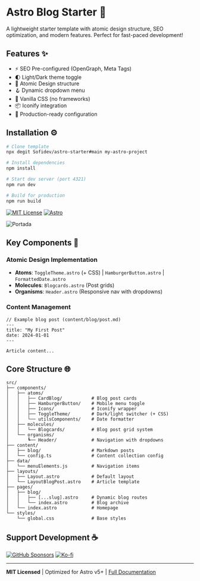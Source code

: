 
# Astro Blog Starter 🌟

A lightweight starter template with atomic design structure, SEO optimization, and modern features. Perfect for fast-paced development!

## Features ✨

- ⚡ SEO Pre-configured (OpenGraph, Meta Tags)
- 🌓 Light/Dark theme toggle
- 🧩 Atomic Design structure
- 🪝 Dynamic dropdown menu
- 🎨 Vanilla CSS (no frameworks)
- 📦 Iconify integration
- 🚀 Production-ready configuration

## Installation ⚙️

```bash
# Clone template
npx degit Sofidev/astro-starter#main my-astro-project

# Install dependencies
npm install

# Start dev server (port 4321)
npm run dev

# Build for production
npm run build
````


[![MIT License](https://img.shields.io/badge/License-MIT-green.svg)](https://opensource.org/licenses/MIT)
[![Astro](https://img.shields.io/badge/Astro-5.5.5-FF5D01.svg?logo=astro)](https://astro.build)

![Portada](./public/img/portada.png)

## Key Components 🔑

### Atomic Design Implementation
- **Atoms**:
  `ToggleTheme.astro` (+ CSS) | `HamburgerButton.astro` | `FormattedDate.astro`
- **Molecules**:
  `Blogcards.astro` (Post grids)
- **Organisms**:
  `Header.astro` (Responsive nav with dropdowns)

### Content Management
```astro
// Example blog post (content/blog/post.md)
---
title: "My First Post"
date: 2024-01-01
---

Article content...
```







## Core Structure 🌐

```
src/
├── components/
│   ├── atoms/
│   │   ├── CardBlog/           # Blog post cards
│   │   ├── HamburgerButton/    # Mobile menu toggle
│   │   ├── Icons/              # Iconify wrapper
│   │   ├── ToggleTheme/        # Dark/light switcher (+ CSS)
│   │   └── utilsComponents/    # Date formatter
│   ├── molecules/
│   │   └── Blogcards/          # Blog post grid system
│   └── organisms/
│       ┗── Header/             # Navigation with dropdowns
├── content/
│   ├── blog/                   # Markdown posts
│   └── config.ts               # Content collection config
├── data/
│   └── menuElements.js         # Navigation items
├── layouts/
│   ├── Layout.astro            # Default layout
│   └── LayoutBlogPost.astro    # Article template
├── pages/
│   ├── blog/
│   │   ├── [...slug].astro     # Dynamic blog routes
│   │   └── index.astro         # Blog archive
│   └── index.astro             # Homepage
└── styles/
    └── global.css              # Base styles
```


## Support Development ☕
[![GitHub Sponsors](https://img.shields.io/badge/Sponsor-%E2%9D%A4%EF%B8%8F-ea4aaa?logo=githubsponsors)](https://github.com/sponsors/SofiDevO?o=esb)
[![Ko-fi](https://img.shields.io/badge/Buy%20Me%20a%20Coffee-ff5e5b?logo=kofi)](https://ko-fi.com/sofidev)

---

**MIT Licensed** | Optimized for Astro v5+ | [Full Documentation](https://github.com/SofiDevO/astro-blog-starter)
